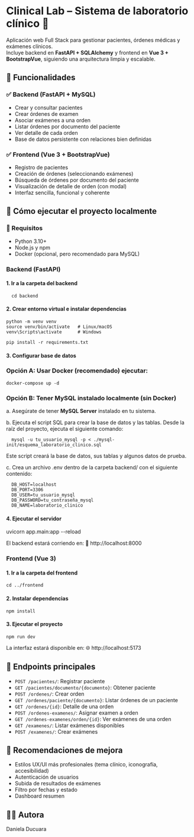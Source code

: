 # Clinical Lab – Sistema de laboratorio clínico 🧪

Aplicación web Full Stack para gestionar pacientes, órdenes médicas y exámenes clínicos.  
Incluye backend en **FastAPI + SQLAlchemy** y frontend en **Vue 3 + BootstrapVue**, siguiendo una arquitectura limpia y escalable.

## 🧩 Funcionalidades

### ✅ Backend (FastAPI + MySQL)
- Crear y consultar pacientes
- Crear órdenes de examen
- Asociar exámenes a una orden
- Listar órdenes por documento del paciente
- Ver detalle de cada orden
- Base de datos persistente con relaciones bien definidas

### ✅ Frontend (Vue 3 + BootstrapVue)
- Registro de pacientes
- Creación de órdenes (seleccionando exámenes)
- Búsqueda de órdenes por documento del paciente
- Visualización de detalle de orden (con modal)
- Interfaz sencilla, funcional y coherente


## 🚀 Cómo ejecutar el proyecto localmente

### 🔧 Requisitos
- Python 3.10+
- Node.js y npm
- Docker (opcional, pero recomendado para MySQL)

### Backend (FastAPI)

#### 1. Ir a la carpeta del backend
```
  cd backend
```

#### 2. Crear entorno virtual e instalar dependencias
```
python -m venv venv
source venv/bin/activate   # Linux/macOS
venv\Scripts\activate      # Windows

pip install -r requirements.txt
```

#### 3. Configurar base de datos

### Opción A: Usar Docker (recomendado) ejecutar: 
```
docker-compose up -d
```

### Opción B: Tener MySQL instalado localmente (sin Docker)

a. Asegúrate de tener **MySQL Server** instalado en tu sistema.

b. Ejecuta el script SQL para crear la base de datos y las tablas. Desde la raíz del proyecto, ejecuta el siguiente comando:

  ```
    mysql -u tu_usuario_mysql -p < ./mysql-init/esquema_laboratorio_clinico.sql
  ```

Este script creará la base de datos, sus tablas y algunos datos de prueba.

c. Crea un archivo .env dentro de la carpeta backend/ con el siguiente contenido:

  ```
    DB_HOST=localhost
    DB_PORT=3306
    DB_USER=tu_usuario_mysql
    DB_PASSWORD=tu_contraseña_mysql
    DB_NAME=laboratorio_clinico
  ```

#### 4. Ejecutar el servidor
uvicorn app.main:app --reload

El backend estará corriendo en:
📡 http://localhost:8000

### Frontend (Vue 3)

#### 1. Ir a la carpeta del frontend
```
cd ../frontend
```

#### 2. Instalar dependencias
```
npm install
```

#### 3. Ejecutar el proyecto
```
npm run dev
```

La interfaz estará disponible en:
🌐 http://localhost:5173

## 🔗 Endpoints principales

- `POST /pacientes/`: Registrar paciente  
- `GET /pacientes/documento/{documento}`: Obtener paciente  
- `POST /ordenes/`: Crear orden  
- `GET /ordenes/paciente/{documento}`: Listar órdenes de un paciente  
- `GET /ordenes/{id}`: Detalle de una orden  
- `POST /ordenes-examenes/`: Asignar examen a orden  
- `GET /ordenes-examenes/orden/{id}`: Ver exámenes de una orden  
- `GET /examenes/`: Listar exámenes disponibles  
- `POST /examenes/`: Crear exámenes


## 🧠 Recomendaciones de mejora

- Estilos UX/UI más profesionales (tema clínico, iconografía, accesibilidad)
- Autenticación de usuarios
- Subida de resultados de exámenes
- Filtro por fechas y estado
- Dashboard resumen


## 👩‍💻 Autora

Daniela Ducuara  
